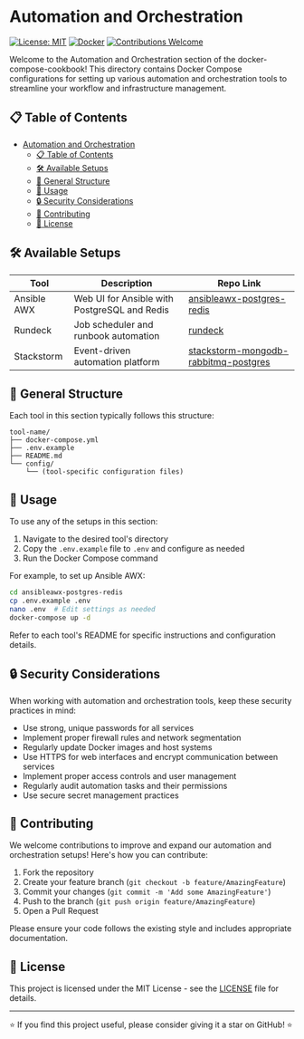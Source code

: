# Automation and Orchestration

[![License: MIT](https://img.shields.io/badge/License-MIT-yellow.svg)](https://opensource.org/licenses/MIT)
[![Docker](https://img.shields.io/badge/Docker-Powered-blue.svg)](https://www.docker.com/)
[![Contributions Welcome](https://img.shields.io/badge/Contributions-Welcome-brightgreen.svg)](CONTRIBUTING.md)

Welcome to the Automation and Orchestration section of the docker-compose-cookbook! This directory contains Docker Compose configurations for setting up various automation and orchestration tools to streamline your workflow and infrastructure management.

## 📋 Table of Contents

- [Automation and Orchestration](#automation-and-orchestration)
  - [📋 Table of Contents](#-table-of-contents)
  - [🛠 Available Setups](#-available-setups)
  - [📁 General Structure](#-general-structure)
  - [🚀 Usage](#-usage)
  - [🔒 Security Considerations](#-security-considerations)
  - [🤝 Contributing](#-contributing)
  - [📄 License](#-license)

## 🛠 Available Setups

| Tool        | Description                                  | Repo Link                                                                                                                                                             |
| ----------- | -------------------------------------------- | --------------------------------------------------------------------------------------------------------------------------------------------------------------------- |
| Ansible AWX | Web UI for Ansible with PostgreSQL and Redis | [ansibleawx-postgres-redis](https://github.com/vintagedon/docker-compose-cookbook/tree/main/automation-orchestration/ansibleawx-postgres-redis)                       |
| Rundeck     | Job scheduler and runbook automation         | [rundeck](https://github.com/vintagedon/docker-compose-cookbook/tree/main/automation-orchestration/rundeck)                                                           |
| Stackstorm  | Event-driven automation platform             | [stackstorm-mongodb-rabbitmq-postgres](https://github.com/vintagedon/docker-compose-cookbook/tree/main/automation-orchestration/stackstorm-mongodb-rabbitmq-postgres) |

## 📁 General Structure

Each tool in this section typically follows this structure:

```
tool-name/
├── docker-compose.yml
├── .env.example
├── README.md
└── config/
    └── (tool-specific configuration files)
```

## 🚀 Usage

To use any of the setups in this section:

1. Navigate to the desired tool's directory
2. Copy the `.env.example` file to `.env` and configure as needed
3. Run the Docker Compose command

For example, to set up Ansible AWX:

```bash
cd ansibleawx-postgres-redis
cp .env.example .env
nano .env  # Edit settings as needed
docker-compose up -d
```

Refer to each tool's README for specific instructions and configuration details.

## 🔒 Security Considerations

When working with automation and orchestration tools, keep these security practices in mind:

- Use strong, unique passwords for all services
- Implement proper firewall rules and network segmentation
- Regularly update Docker images and host systems
- Use HTTPS for web interfaces and encrypt communication between services
- Implement proper access controls and user management
- Regularly audit automation tasks and their permissions
- Use secure secret management practices

## 🤝 Contributing

We welcome contributions to improve and expand our automation and orchestration setups! Here's how you can contribute:

1. Fork the repository
2. Create your feature branch (`git checkout -b feature/AmazingFeature`)
3. Commit your changes (`git commit -m 'Add some AmazingFeature'`)
4. Push to the branch (`git push origin feature/AmazingFeature`)
5. Open a Pull Request

Please ensure your code follows the existing style and includes appropriate documentation.

## 📄 License

This project is licensed under the MIT License - see the [LICENSE](https://github.com/vintagedon/docker-compose-cookbook/blob/main/LICENSE) file for details.

---

⭐️ If you find this project useful, please consider giving it a star on GitHub! ⭐️
